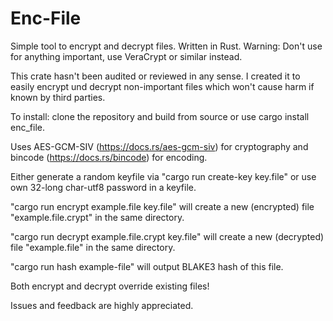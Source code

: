 # Enc-File
Simple tool to encrypt and decrypt files. Written in Rust. Warning: Don't use for anything important, use VeraCrypt or similar instead.

This crate hasn't been audited or reviewed in any sense. I created it to easily encrypt und decrypt non-important files which won't cause harm if known by third parties.

To install: clone the repository and build from source or use cargo install enc_file.

Uses AES-GCM-SIV (https://docs.rs/aes-gcm-siv) for cryptography and bincode (https://docs.rs/bincode) for encoding.

Either generate a random keyfile via "cargo run create-key key.file" or use own 32-long char-utf8 password in a keyfile.

"cargo run encrypt example.file key.file" will create a new (encrypted) file "example.file.crypt" in the same directory.

"cargo run decrypt example.file.crypt key.file" will create a new (decrypted) file "example.file" in the same directory.

"cargo run hash example-file" will output BLAKE3 hash of this file.

Both encrypt and decrypt override existing files!

Issues and feedback are highly appreciated. 
